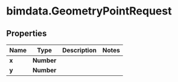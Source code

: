 # bimdata.GeometryPointRequest

## Properties

Name | Type | Description | Notes
------------ | ------------- | ------------- | -------------
**x** | **Number** |  | 
**y** | **Number** |  | 



